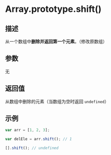 # Array.prototype.shift()

## 描述

从一个数组中**删除并返回第一个元素**。（修改原数组）

## 参数

无

## 返回值

从数组中删除的元素（当数组为空时返回 `undefined`）

## 示例

```js
var arr = [1, 2, 3];

var delEle = arr.shift(); // 1

[].shift(); // undefined
```
